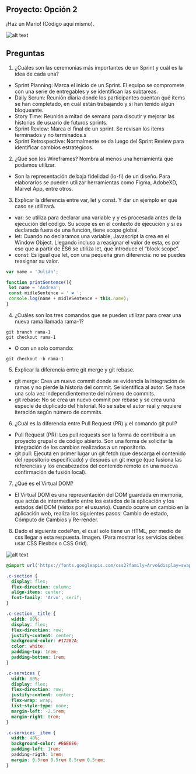 ## Proyecto: Opción 2

¡Haz un Mario! (Código aquí mismo).

![alt text](https://lh3.googleusercontent.com/GwOjVc5b2tnqo2wGVYwSajDC9p3UVKtLr52kKQ2aSblJbT33iPlMPGPKjEPKdHzdiFoQ-6n71ANFIH7oSeh4t3OWA6vx_c7onGl-wQuXPD-MqvRfihLNqnw0paMxhZUexs1thEM0iJX7BqxI0-R7fs3qdYvRnj_TWMSPld3w6HLNHRhPLQwPWqkyIhU4ATesG6DXQ78XGaRtliy-QTWoJG49ZMqE9b1-hgXVjCFd9-j-vqgPbj07wZ8BYKt0FB10a9OfLqXvewZDVcF2XYaEJdAanfI01dqpBxtq7izGRdGyjkreMpX5b5CPYItjDvKMGtsHA7vvC6zOMsEe-p-xrw4W5XrH7FK6xRqWDycAuQUVwCx6VaIgZ2hxinngYVcjqumNCDDOwX614BUfeiE4EkPLFm140q693j7hULGL5gxdH_t_P6MTIMJx_Gmgu4EiBU_4Jdjq_l1N1IcLDFGL8x1ukNPjcikiWgC7ESt_OTGf8JXicRUJNfMh7ot9k3kOd8AYsu_laXqqGNhWR80j6NI_YLyJX6BimalxHm9ZWFtew16nfYIaGYxlyC-ixxjXCFYKGuiC3MgeYLMIwr5o8hH19HEO27sd1BrOot2RF9dp4i6HPK3O3Zgm6lpAuz4w914kjbIu92nDDow_ZqZFtryg_pMmzdACpLeAHhYIRPueC-rIEGbtpzRTognYm3MUUkCXB1ggA-8o6zFsJzRf0mE4_Q=w803-h869-no?authuser=0)

## Preguntas

1. ¿Cuáles son las ceremonias más importantes de un Sprint y cuál es la idea de cada una?
* Sprint Planning: Marca el inicio de un Sprint. El equipo se compromete con una serie de entregables y se identifican las subtareas.
* Daily Scrum: Reunión diaria donde los participantes cuentan qué items se han completado, en cuál están trabajando y si han tenido algún bloqueante.
* Story Time: Reunión a mitad de semana para discutir y mejorar las historias de usuario de futuros sprints.
* Sprint Review: Marca el final de un sprint. Se revisan los items terminados y no terminados.s
* Sprint Retrospective: Normalmente se da luego del Sprint Review para identificar cambios estratégicos.

2. ¿Qué son los Wireframes? Nombra al menos una herramienta que podamos utilizar.

* Son la representación de baja fidelidad (lo-fi) de un diseño. Para elaborarlos se pueden utilizar herramientas como Figma, AdobeXD, Marvel App, entre otros.

3. Explicar la diferencia entre var, let y const. Y dar un ejemplo en qué caso se utilizará.
* var: se utiliza para declarar una variable y y es procesada antes de la ejecución del código. Su scope es en el contexto de ejecución y si es declarada fuera de una función, tiene scope global.
* let: Cuando no declaramos una variable, Javascript la crea en el Window Object. Llegando incluso a reasignar el valor de esta, es por eso que a partir de ES6 se utiliza let, que introduce el “block scope”.
* const: Es igual que let, con una pequeña gran diferencia: no se puedes reasignar su valor.

```javascript
var name = 'Julián';

function printSentence(){
 let name = 'Andrea';
 const midleSentence = ' ❤ ';
 console.log(name + midleSentence + this.name);
}
```

4. ¿Cuáles son los tres comandos que se pueden utilizar para crear una nueva rama llamada rama-1?

```console
git branch rama-1
git checkout rama-1
```
* O con un solo comando:
```console
git checkout -b rama-1
```

5. Explicar la diferencia entre git merge y git rebase.

* git merge: Crea un nuevo commit donde se evidencia la integración de ramas y no pierde la historia del commit. Se identifica al autor. Se hace una sola vez independientemente del número de commits.
* git rebase: No se crea un nuevo commit por rebase y se crea uuna especie de duplicado del historial. No se sabe el autor real y requiere iteración según número de commits.

6. ¿Cuál es la diferencia entre Pull Request (PR) y el comando git pull?

* Pull Request (PR): Los pull requests son la forma de contribuir a un proyecto grupal o de código abierto. Son una forma de solicitar la integración de los cambios realizados a un repositorio.
* git pull: Ejecuta en primer lugar un git fetch (que descarga el contenido del repositorio especificado) y después un git merge (que fusiona las referencias y los encabezados del contenido remoto en una nuecva confirmación de fusión local).

7. ¿Qué es el Virtual DOM?

* El Virtual DOM es una representación del DOM guardada en memoria, que actúa de intermediario entre los estados de la aplicación y los estados del DOM (vistos por el usuario). Cuando ocurre un cambio en la aplicación web, realiza los siguientes pasos: Cambio de estado, Cómputo de Cambios y Re-render.

8. Dado el siguiente codePen, el cual solo tiene un HTML, por medio de css llegar a esta respuesta. Imagen. (Para mostrar los servicios debes usar CSS Flexbox o CSS Grid).

![alt text](https://lh3.googleusercontent.com/pw/AM-JKLXK7JsKtOt3E1dYv21stnkB21DEV9pTfC-pSJAVbbt0-ZM7gYeSZkcYSm8YUH2Gm9Ezc5y6z9zIcNdVN1FyVN5yBexaRFoRQZnmBUCFUgT4l6XjqM-FAsLLp02D-9mbVSVD7GghCTKK_SOb9Bne-wD-oA=w1904-h781-no?authuser=0)

```css
@import url('https://fonts.googleapis.com/css2?family=Arvo&display=swap');

.c-section {
  display: flex;
  flex-direction: column;
  align-items: center;
  font-family: 'Arvo', serif;
}

.c-section__title {
  width: 80%;
  display: flex;
  flex-direction: row;
  justify-content: center;
  background-color: #17202A;
  color: white;
  padding-top: 1rem;
  padding-bottom: 1rem;
}

.c-services {
  width: 80%;
  display: flex;
  flex-direction: row;
  justify-content: center;
  flex-wrap: wrap;
  list-style-type: none;
  margin-left: -2.5rem;
  margin-right: 0rem;
}

.c-services__item {
  width: 40%;
  background-color: #E6E6E6;
  padding-left: 1rem;
  padding-rigth: 1rem;
  margin: 0.5rem 0.5rem 0.5rem 0.5rem;
}
```